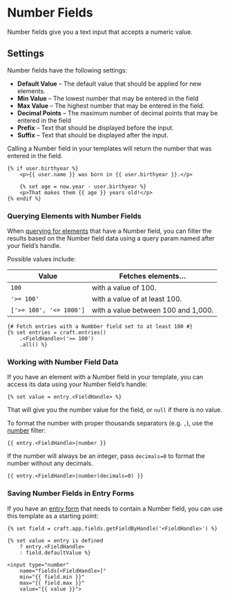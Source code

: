 # Number Fields

Number fields give you a text input that accepts a numeric value.

## Settings

Number fields have the following settings:

* **Default Value** – The default value that should be applied for new elements.
* **Min Value** – The lowest number that may be entered in the field
* **Max Value** – The highest number that may be entered in the field.
* **Decimal Points** – The maximum number of decimal points that may be entered in the field
* **Prefix** – Text that should be displayed before the input.
* **Suffix** – Text that should be displayed after the input.



Calling a Number field in your templates will return the number that was entered in the field.

```twig
{% if user.birthyear %}
    <p>{{ user.name }} was born in {{ user.birthyear }}.</p>

    {% set age = now.year - user.birthyear %}
    <p>That makes them {{ age }} years old!</p>
{% endif %}
```

### Querying Elements with Number Fields

When [querying for elements](dev/element-queries/README.md) that have a Number field, you can filter the results based on the Number field data using a query param named after your field’s handle.

Possible values include:

| Value | Fetches elements…
| - | -
| `100` | with a value of 100.
| `'>= 100'` | with a value of at least 100.
| `['>= 100', '<= 1000']` | with a value between 100 and 1,000.

```twig
{# Fetch entries with a Numbber field set to at least 100 #}
{% set entries = craft.entries()
    .<FieldHandle>('>= 100')
    .all() %}
```

### Working with Number Field Data

If you have an element with a Number field in your template, you can access its data using your Number field’s handle:

```twig
{% set value = entry.<FieldHandle> %}
```

That will give you the number value for the field, or `null` if there is no value.

To format the number with proper thousands separators (e.g. `,`), use the [number](./dev/filters.md#number) filter:

```twig
{{ entry.<FieldHandle>|number }}
```

If the number will always be an integer, pass `decimals=0` to format the number without any decimals.

```twig
{{ entry.<FieldHandle>|number(decimals=0) }}
```

### Saving Number Fields in Entry Forms

If you have an [entry form](dev/examples/entry-form.md) that needs to contain a Number field, you can use this template as a starting point:

```twig
{% set field = craft.app.fields.getFieldByHandle('<FieldHandle>') %}

{% set value = entry is defined
    ? entry.<FieldHandle>
    : field.defaultValue %}

<input type="number"
    name="fields[<FieldHandle>]"
    min="{{ field.min }}"
    max="{{ field.max }}"
    value="{{ value }}">
```
